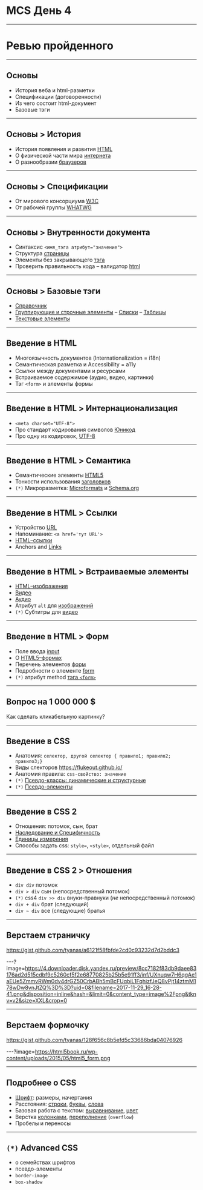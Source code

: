 # MCS День 4

---

# Ревью пройденного

---

## Основы

- История веба и html-разметки
- Спецификации (договоренности)
- Из чего состоит html-документ
- Базовые тэги

---

## Основы > История

- История появления и развития [HTML](https://vertex-academy.com/tutorials/ru/html_history/)
- О физической части мира [интернета](https://habrahabr.ru/company/it-grad/blog/339616/.com)
- О разнообразии [браузеров](https://ru.wikipedia.org/wiki/%D0%92%D0%BE%D0%B9%D0%BD%D0%B0_%D0%B1%D1%80%D0%B0%D1%83%D0%B7%D0%B5%D1%80%D0%BE%D0%B2)
---

## Основы > Спецификации

- От мирового консорциума [W3C](https://w3c.github.io/html/)
- От рабочей группы [WHATWG](https://html.spec.whatwg.org/multipage/)

---

## Основы > Внутренности документа
- Синтаксис `<имя_тэга атрибут="значение">`
- Структура [страницы](https://html5book.ru/osnovy-html/#part1)
- Элементы без закрывающего [тэга](https://w3c.github.io/html/syntax.html#optional-tags)
- Проверить правильность кода – валидатор [html](https://validator.w3.org/)

---

## Основы > Базовые тэги

- [Справочник](https://webref.ru/html)
- [Группирующие и строчные элементы](https://html5book.ru/block-inline-elements/)
– [Списки](https://html5book.ru/html-lists/)
– [Таблицы](https://html5book.ru/html-table/)
- [Текстовые элементы](https://html5book.ru/html-text/#part2)

---

## Введение в HTML

- Многоязычность документов (Internationalization = i18n)
- Семантическая разметка и Accessibility = a11y
- Ссылки между документами и ресурсами
- Встраиваемое содержимое (аудио, видео, картинки)
- Тэг `<form>` и элементы формы

---

## Введение в HTML > Интернационализация

- `<meta charset="UTF-8">`
- Про стандарт кодирования символов [Юникод](https://ru.wikipedia.org/wiki/%D0%AE%D0%BD%D0%B8%D0%BA%D0%BE%D0%B4)
- Про одну из кодировок, [UTF-8](https://ru.wikipedia.org/wiki/UTF-8)

---

## Введение в HTML > Семантика

- Семантические элементы [HTML5](https://html5book.ru/html5-semantic-elements/)
- Тонкости использования [заголовков](https://webdesign.tutsplus.com/articles/the-truth-about-multiple-h1-tags-in-the-html5-era--webdesign-16824)
- `(*)` Микроразметка: [Microformats](http://microformats.org/wiki/Main_Page) и [Schema.org](https://yandex.ru/support/webmaster/schema-org/intro-schema-org.xml (перевод от яндекса))

---

## Введение в HTML > Ссылки

- Устройство [URL](https://ru.wikipedia.org/wiki/URL)
- Напоминание: `<a href='тут URL'>`
- [HTML–ссылки](https://html5book.ru/hyperlinks-in-html/)
- Anchors and [Links](http://html.com/anchors-links/)

---

## Введение в HTML > Встраиваемые элементы

- [HTML–изображения](https://html5book.ru/images-in-html/)
- [Видео](https://webref.ru/html/video)
- [Аудио](https://webref.ru/html/audio)
- Атрибут `alt` для [изображений](http://prgssr.ru/development/alternativnyj-tekst-dlya-izobrazhenij.html)
- `(*)` Субтитры для [видео](https://www.html5rocks.com/en/tutorials/track/basics/)

---

## Введение в HTML > Форм

- Поле ввода [input](https://webref.ru/html/input)
- О [HTML5–формах](https://html5book.ru/html5-forms/)
- Перечень элементов [форм](https://webref.ru/html/type/form)
- Подробности о элементе [form](https://webref.ru/html/form)
- `(*)` атрибут method [тэга `<form>`](http://htmlbook.ru/html/form/method)

---

## Вопрос на 1 000 000 $

Как сделать кликабельную картинку?

---

## Введение в CSS

 - Анатомия: `селектор, другой селектор { правило1; правило2; правило3;}`
 - Виды слекторов https://flukeout.github.io/
 - Анатомия правила: `css-свойство: значение`
 - `(*)` [Псевдо-классы: динамические и структурные](https://html5book.ru/psevdoklassy/)
 - `(*)` [Псевдо-элементы](https://html5book.ru/css-content/)

---

## Введение в CSS 2

 - Отношения: потомок, сын, брат
 - [Наследование и Специфичность](https://html5book.ru/osnovy-css/#part5)
 - [Единицы измерения](https://learn.javascript.ru/css-units)
 - Способы задать css: `style=`, `<style>`, отдельный файл

---

## Введение в CSS 2 > Отношения

- `div div` потомок
- `div > div` сын (непосредственный потомок)
- `(*)` css4 `div >> div` внуки-правнуки (_не_ непосредственный потомок)
- `div + div` брат (следующий)
- `div ~ div` все (следующие) братья

---

## Верстаем страничку

https://gist.github.com/tyanas/a6121f58fbfde2cd0c93232d7d2bddc3

---?image=https://4.downloader.disk.yandex.ru/preview/8cc7182f83db9daee83176ad2d515cdbf9c5260cf5f2e68770825b25b5e91ff3/inf/UXnuqw7H6qgAe1aEUe5ZmmvRWm0dv4drGZ50CrbABh5mBcFUqbiL1FqhizfJeQ8vPjt14ztmM178wDw8vnJtZQ%3D%3D?uid=0&filename=2017-11-29_16-28-41.png&disposition=inline&hash=&limit=0&content_type=image%2Fpng&tknv=v2&size=XXL&crop=0

---

## Верстаем формочку
https://gist.github.com/tyanas/128f656c8b5efd5c33686bda04076926

---?image=https://html5book.ru/wp-content/uploads/2015/05/html5_form.png

---

## Подробнее о CSS

 - [Шрифт](https://developer.mozilla.org/en-US/docs/Web/CSS/font): размеры, начертания
 - Расстояния: [строки](https://developer.mozilla.org/en-US/docs/Web/CSS/line-height), [буквы](https://developer.mozilla.org/en-US/docs/Web/CSS/letter-spacing), [слова](https://developer.mozilla.org/en-US/docs/Web/CSS/word-spacing)
 - Базовая работа с текстом: [выравнивание](https://developer.mozilla.org/en-US/docs/Web/CSS/text-align), [цвет](https://css-tricks.com/nerds-guide-color-web/)
 - Верстка [колонками](https://habrahabr.ru/company/microsoft/blog/143158/), [переполнение](https://developer.mozilla.org/en-US/docs/Web/CSS/overflow) (`overflow`)
 - Пробелы и переносы

---

## `(*)` Advanced CSS

- о семействах шрифтов
- псевдо-элементы
- `border-image`
- `box-shadow`
